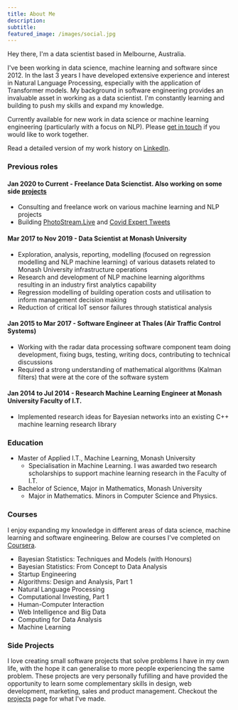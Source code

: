 ```yaml
---
title: About Me
description:
subtitle: 
featured_image: /images/social.jpg
---
```


Hey there, I'm a data scientist based in Melbourne, Australia. 

I've been working in data science, machine learning and software since 2012. In the last 3 years I have developed extensive experience and interest in Natural Language Processing, especially with the application of Transformer models. My background in software engineering provides an invaluable asset in working as a data scientist. I'm constantly learning and building to push my skills and expand my knowledge. 

Currently available for new work in data science or machine learning engineering (particularly with a focus on NLP). Please <a href="/contact">get in touch</a> if you would like to work together.

Read a detailed version of my work history on <a href="https://www.linkedin.com/in/bhavik-maneck/">LinkedIn</a>.

### Previous roles
#### Jan 2020 to Current - Freelance Data Scienctist. Also working on some side <a href="/projects">projects</a>
* Consulting and freelance work on various machine learning and NLP projects
* Building <a href="/project/photostream-live">PhotoStream.Live</a> and <a href="/project/covid-expert-tweets">Covid Expert Tweets</a>

#### Mar 2017 to Nov 2019 - Data Scientist at Monash University
* Exploration, analysis, reporting, modelling (focused on regression modelling and NLP machine learning)
of various datasets related to Monash University infrastructure operations
* Research and development of NLP machine learning algorithms resulting in an industry first analytics
capability
* Regression modelling of building operation costs and utilisation to inform management decision making
* Reduction of critical IoT sensor failures through statistical analysis

#### Jan 2015 to Mar 2017 - Software Engineer at Thales (Air Traffic Control Systems)
* Working with the radar data processing software component team doing development, fixing bugs, testing, writing docs, contributing to technical discussions
* Required a strong understanding of mathematical algorithms (Kalman filters) that were at the core of the software system

#### Jan 2014 to Jul 2014 - Research Machine Learning Engineer at Monash University Faculty of I.T.
* Implemented research ideas for Bayesian networks into an existing C++ machine learning research library


### Education
* Master of Applied I.T., Machine Learning, Monash University
	* Specialisation in Machine Learning. I was awarded two research scholarships to support machine learning research in the Faculty of I.T.
* Bachelor of Science, Major in Mathematics, Monash University
	* Major in Mathematics. Minors in Computer Science and Physics.


### Courses
I enjoy expanding my knowledge in different areas of data science, machine learning and software engineering. Below are courses I've completed on <a href="https://www.coursera.org/">Coursera</a>.
* Bayesian Statistics: Techniques and Models (with Honours)
* Bayesian Statistics: From Concept to Data Analysis
* Startup Engineering
* Algorithms: Design and Analysis, Part 1
* Natural Language Processing
* Computational Investing, Part 1
* Human-Computer Interaction
* Web Intelligence and Big Data
* Computing for Data Analysis
* Machine Learning


### Side Projects
I love creating small software projects that solve problems I have in my own life, with the hope it can generalise to more people experiencing the same problem. These projects are very personally fufilling and have provided the opportunity to learn some complementary skills in design, web development, marketing, sales and product management. Checkout the <a href="/projects">projects</a> page for what I've made.
